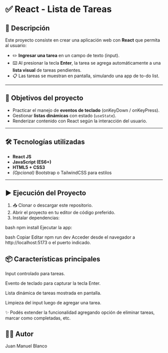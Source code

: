 # ✅ React - Lista de Tareas

## 📌 Descripción

Este proyecto consiste en crear una aplicación web con **React** que permita al usuario:

- ✏️ **Ingresar una tarea** en un campo de texto (input).
- ⌨️ Al presionar la tecla **Enter**, la tarea se agrega automáticamente a una **lista visual** de tareas pendientes.
- 📋 Las tareas se muestran en pantalla, simulando una app de to-do list.

---

## 🎯 Objetivos del proyecto

- Practicar el manejo de **eventos de teclado** (onKeyDown / onKeyPress).
- Gestionar **listas dinámicas** con estado (`useState`).
- Renderizar contenido con React según la interacción del usuario.

---

## 🛠️ Tecnologías utilizadas

- **React JS**
- **JavaScript (ES6+)**
- **HTML5 + CSS3**
- *(Opcional)* Bootstrap o TailwindCSS para estilos

---

## ▶️ Ejecución del Proyecto

1. 📥 Clonar o descargar este repositorio.
2. Abrir el proyecto en tu editor de código preferido.
3. Instalar dependencias:

bash
npm install
Ejecutar la app:

bash
Copiar
Editar
npm run dev
Acceder desde el navegador a http://localhost:5173 o el puerto indicado.

## 📦 Características principales
Input controlado para tareas.

Evento de teclado para capturar la tecla Enter.

Lista dinámica de tareas mostrada en pantalla.

Limpieza del input luego de agregar una tarea.

✨ Podés extender la funcionalidad agregando opción de eliminar tareas, marcar como completadas, etc.

## 👨‍💻 Autor
Juan Manuel Blanco

